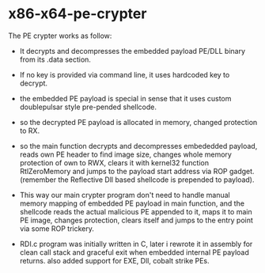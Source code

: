 # x86-x64-pe-crypter

The PE crypter works as follow:
- It decrypts and decompresses the embedded payload PE/DLL binary from its .data section.
- If no key is provided via command line, it uses hardcoded key to decrypt.
- the embedded PE payload is special in sense that it uses custom doublepulsar style pre-pended shellcode.
- so the decrypted PE payload is allocated in memory, changed protection to RX.

- so the main function decrypts and decompresses embededded payload, reads own PE header to find image size,
changes whole memory protection of own to RWX, clears it with kernel32 function RtlZeroMemory and jumps to 
the payload start address via ROP gadget. (remember the Reflective Dll based shellcode is prepended to payload).

- This way our main crypter program don't need to handle manual memory mapping of embedded PE payload in
main function, and the shellcode reads the actual malicious PE appended to it, maps it to main PE
image, changes protection, clears itself and jumps to the entry point via some ROP trickery. 

- RDI.c program was initially written in C, later i rewrote it in assembly for clean call stack and graceful exit
  when embedded internal PE payload returns. also added support for EXE, Dll, cobalt strike PEs. 
